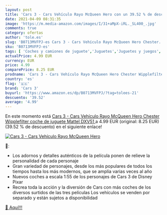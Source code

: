 ```yaml
---
layout: post
title: 'Cars 3 - Cars Vehículo Rayo McQueen Hero con un 39.52 % de descuento'
date: 2021-04-09 08:31:35
image: 'https://m.media-amazon.com/images/I/31+aMpX-iRL._SL400_.jpg'
comments: true
category: ofertas
author: 'tole.es'
slug: 'B0713MVFPJ-es Cars 3 - Cars Vehículo Rayo McQueen Hero Chester...'
sku: 'B0713MVFPJ-es'
tags: [ 'Coches y camiones de juguete','Juguetes','Juguetes y juegos','Vehículos de juguete para niños','cars 3','mattel', ]
actualPrice: 4.99 EUR
currency: EUR
price: 4.99
comparePrice: 8.25 EUR
prodname: 'Cars 3 - Cars Vehículo Rayo McQueen Hero Chester Wipplefilter  coche de juguete  Mattel DXV51 '
country: 'es'
flag: '🇪🇸'
brand: 'Cars 3'
buyurl: 'https://www.amazon.es/dp/B0713MVFPJ/?tag=tolees-21'
descuento: '39.52'
average: '4.99'
---
```


En este momento está [Cars 3 - Cars Vehículo Rayo McQueen Hero Chester Wipplefilter  coche de juguete  Mattel DXV51 ](https://www.amazon.es/dp/B0713MVFPJ/?tag=tolees-21) a 4.99 EUR (original: 8.25 EUR) (39.52 %  de descuento) en el siguiente enlace!

[![Cars 3 - Cars Vehículo Rayo McQueen Hero](https://m.media-amazon.com/images/I/31+aMpX-iRL._SL400_.jpg)](https://www.amazon.es/dp/B0713MVFPJ/?tag=tolees-21)

🔎:

- Los adornos y detalles auténticos de la película ponen de relieve la personalidad de cada personaje
- Gran variedad de personajes, desde los más populares de todos los tiempos hasta los más modernos, que se amplía varias veces al año
- Nuevos coches a escala 1:55 de los personajes de Cars 3 de Disney Pixar
- Recrea toda la acción y la diversión de Cars con más coches de los diversos surtidos de las tres películas Los vehículos se venden por separado y están sujetos a disponibilidad

[🛒 Aquí!!!](https://www.amazon.es/dp/B0713MVFPJ/?tag=tolees-21)
